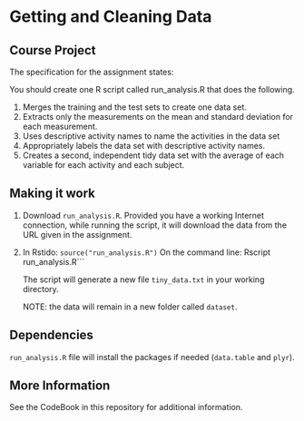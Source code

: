 # Getting and Cleaning Data

## Course Project

The specification for the assignment states:

  You should create one R script called run_analysis.R that does the following.

  1. Merges the training and the test sets to create one data set.
  2. Extracts only the measurements on the mean and standard deviation for each measurement.
  3. Uses descriptive activity names to name the activities in the data set
  4. Appropriately labels the data set with descriptive activity names.
  5. Creates a second, independent tidy data set with the average of each variable for each activity and each subject.

## Making it work

1. Download  ```run_analysis.R```.  Provided you have a working Internet connection, while running the script, it will download the data from the URL given in the assignment.
 
2. In Rstido: ```source("run_analysis.R")```
   On the command line: Rscript run_analysis.R```
   
   The script will generate a new file ```tiny_data.txt``` in your working directory.
   
   NOTE:  the data will remain in a new folder called ```dataset```.

## Dependencies

```run_analysis.R``` file will install the packages if needed (```data.table``` and ```plyr```). 

##  More Information

See the CodeBook in this repository for additional information.
